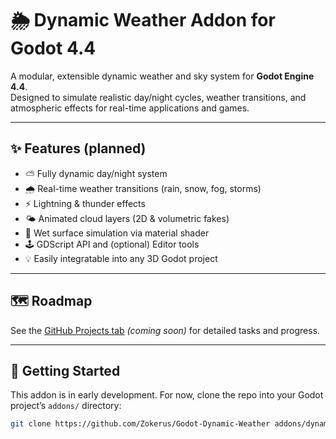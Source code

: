 # 🌦️ Dynamic Weather Addon for Godot 4.4

A modular, extensible dynamic weather and sky system for **Godot Engine 4.4**.  
Designed to simulate realistic day/night cycles, weather transitions, and atmospheric effects for real-time applications and games.

---

## ✨ Features (planned)

- ⛅ Fully dynamic day/night system
- 🌧️ Real-time weather transitions (rain, snow, fog, storms)
- ⚡ Lightning & thunder effects
- 🌤️ Animated cloud layers (2D & volumetric fakes)
- 🧪 Wet surface simulation via material shader
- 🕹️ GDScript API and (optional) Editor tools
- 💡 Easily integratable into any 3D Godot project

---

## 🗺️ Roadmap

See the [GitHub Projects tab](https://github.com/USERNAME/REPO-NAME/projects) *(coming soon)* for detailed tasks and progress.

---

## 🚀 Getting Started

This addon is in early development. For now, clone the repo into your Godot project’s `addons/` directory:

```bash
git clone https://github.com/Zokerus/Godot-Dynamic-Weather addons/dynamic_weather
